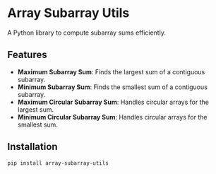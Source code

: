 # Array Subarray Utils

A Python library to compute subarray sums efficiently.

## Features
- **Maximum Subarray Sum**: Finds the largest sum of a contiguous subarray.
- **Minimum Subarray Sum**: Finds the smallest sum of a contiguous subarray.
- **Maximum Circular Subarray Sum**: Handles circular arrays for the largest sum.
- **Minimum Circular Subarray Sum**: Handles circular arrays for the smallest sum.

## Installation
```bash
pip install array-subarray-utils
